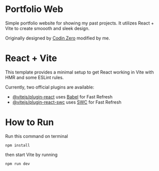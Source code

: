 # Portfolio Web

Simple portfolio website for showing my past projects. It utilizes React + Vite to create smoooth and sleek design. 

Originally designed by [Codin Zero](https://github.com/c0d1nn) modified by me.

# React + Vite

This template provides a minimal setup to get React working in Vite with HMR and some ESLint rules.

Currently, two official plugins are available:

- [@vitejs/plugin-react](https://github.com/vitejs/vite-plugin-react/blob/main/packages/plugin-react/README.md) uses [Babel](https://babeljs.io/) for Fast Refresh
- [@vitejs/plugin-react-swc](https://github.com/vitejs/vite-plugin-react-swc) uses [SWC](https://swc.rs/) for Fast Refresh

# How to Run

Run this command on terminal

```
npm install
```
then start Vite by running

```
npm run dev
```
